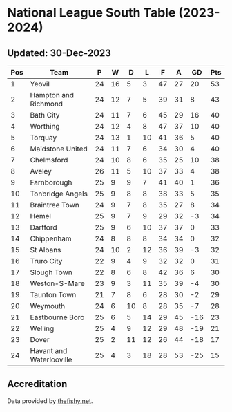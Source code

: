 # National League South Table (2023-2024)
## Updated: 30-Dec-2023

| Pos | Team | P | W | D | L | F | A | GD | Pts |
| --- | --- | --- | --- | --- | --- | --- | --- | --- | --- |
| 1 | Yeovil | 24 | 16 | 5 | 3 | 47 | 27 | 20 | 53 |
| 2 | Hampton and Richmond | 24 | 12 | 7 | 5 | 39 | 31 | 8 | 43 |
| 3 | Bath City | 24 | 11 | 7 | 6 | 45 | 29 | 16 | 40 |
| 4 | Worthing | 24 | 12 | 4 | 8 | 47 | 37 | 10 | 40 |
| 5 | Torquay | 24 | 13 | 1 | 10 | 41 | 36 | 5 | 40 |
| 6 | Maidstone United | 24 | 11 | 7 | 6 | 34 | 30 | 4 | 40 |
| 7 | Chelmsford | 24 | 10 | 8 | 6 | 35 | 25 | 10 | 38 |
| 8 | Aveley | 26 | 11 | 5 | 10 | 37 | 33 | 4 | 38 |
| 9 | Farnborough | 25 | 9 | 9 | 7 | 41 | 40 | 1 | 36 |
| 10 | Tonbridge Angels | 25 | 9 | 8 | 8 | 38 | 33 | 5 | 35 |
| 11 | Braintree Town | 24 | 9 | 7 | 8 | 35 | 27 | 8 | 34 |
| 12 | Hemel | 25 | 9 | 7 | 9 | 29 | 32 | -3 | 34 |
| 13 | Dartford | 25 | 9 | 6 | 10 | 37 | 37 | 0 | 33 |
| 14 | Chippenham | 24 | 8 | 8 | 8 | 34 | 34 | 0 | 32 |
| 15 | St Albans | 24 | 10 | 2 | 12 | 36 | 39 | -3 | 32 |
| 16 | Truro City | 22 | 9 | 4 | 9 | 32 | 32 | 0 | 31 |
| 17 | Slough Town | 22 | 8 | 6 | 8 | 42 | 36 | 6 | 30 |
| 18 | Weston-S-Mare | 23 | 9 | 3 | 11 | 35 | 39 | -4 | 30 |
| 19 | Taunton Town | 21 | 7 | 8 | 6 | 28 | 30 | -2 | 29 |
| 20 | Weymouth | 24 | 6 | 10 | 8 | 28 | 35 | -7 | 28 |
| 21 | Eastbourne Boro | 25 | 6 | 5 | 14 | 29 | 45 | -16 | 23 |
| 22 | Welling | 25 | 4 | 9 | 12 | 29 | 48 | -19 | 21 |
| 23 | Dover | 25 | 2 | 11 | 12 | 26 | 44 | -18 | 17 |
| 24 | Havant and Waterlooville | 25 | 4 | 3 | 18 | 28 | 53 | -25 | 15 |

## Accreditation 

Data provided by [thefishy.net](https://www.thefishy.net/).